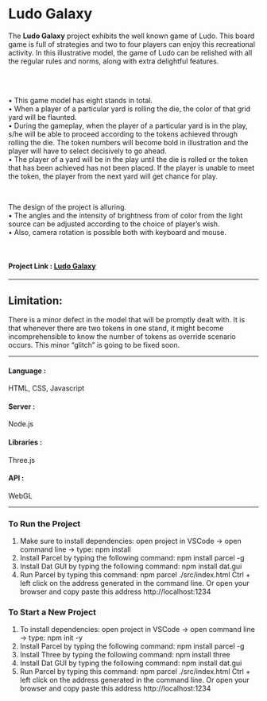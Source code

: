 # Ludo Galaxy



The <b>Ludo Galaxy</b> project exhibits the well known game of Ludo. This board game is full of strategies and two to four players can enjoy this recreational activity.  In this illustrative model, the game of Ludo can be relished with all the regular rules and norms, along with extra delightful features.  
<br>

<br>

•	This game model has eight stands in total. <br>
•	When a player of a particular yard is rolling the die, the color of that grid yard will be flaunted.<br> 
•	During the gameplay, when the player of a particular yard is in the play, s/he will be able to proceed according to the tokens achieved through rolling the die. The token numbers will become bold in illustration and the player will have to select decisively to go ahead. <br>
•	The player of a yard will be in the play until the die is rolled or the token that has been achieved has not been placed. If the player is unable to meet the token, the player from the next yard will get chance for play. <br>

<br>



The design of the project is alluring. <br>
•	The angles and the intensity of brightness from of color from the light source can be adjusted according to the  choice of player’s wish. <br>
•	Also, camera rotation is possible both with keyboard and mouse. <br>

<br>
<h4>
Project Link : <a href='https://zippy-pony-6119a6.netlify.app/'>Ludo Galaxy</a></h4>
<hr>
<h2>
Limitation: </h2>
<p>
There is a minor defect in the model that will be promptly dealt with. It is that whenever there are two tokens in one stand, it might become incomprehensible to know the number of tokens as override scenario occurs. This minor “glitch” is going to be fixed soon. 
</p>
<hr>

<p><h4>Language :</h4> HTML, CSS, Javascript</p>
<h4>Server :</h4> Node.js
<h4>Libraries :</h4> Three.js
<h4>API :</h4> WebGL

<hr>
<h3>To Run the Project</h3>

1. Make sure to install dependencies: open project in VSCode -> open command line -> type: npm install<br/>
2. Install Parcel by typing the following command: npm install parcel -g<br/>
3. Install Dat GUI by typing the following command: npm install dat.gui<br/>
4. Run Parcel by typing this command: npm parcel ./src/index.html
Ctrl + left click on the address generated in the command line. Or open your browser and copy paste this address http://localhost:1234


<h3>To Start a New Project </h3>

1. To install dependencies: open project in VSCode -> open command line -> type: npm init -y<br/>
2. Install Parcel by typing the following command: npm install parcel -g<br/>
3. Install Three by typing the following command: npm install three<br/>
4. Install Dat GUI by typing the following command: npm install dat.gui<br/>
5. Run Parcel by typing this command: npm parcel ./src/index.html
Ctrl + left click on the address generated in the command line. Or open your browser and copy paste this address http://localhost:1234




